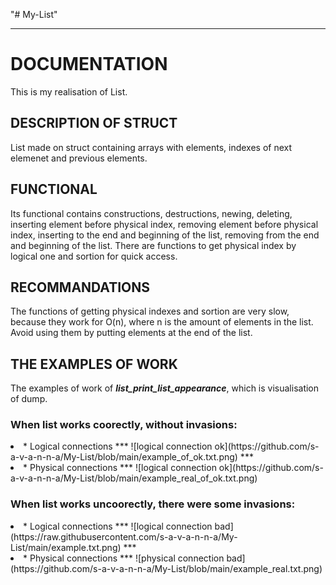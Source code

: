 "# My-List"
***
**DOCUMENTATION**
================
This is my realisation of List. 

**DESCRIPTION OF STRUCT**
------------------------
List made on struct containing arrays with elements, indexes of next elemenet and previous elements.

**FUNCTIONAL**
-------------
Its functional contains constructions, destructions, newing, deleting, inserting element before physical index,
removing element before physical index, inserting to the end and beginning of the list, removing from the end and beginning
of the list. There are functions to get physical index by logical one and sortion for quick access.


**RECOMMANDATIONS**
------------------
The functions of getting physical indexes and sortion are very slow, because they work for O(n), 
where n is the amount of elements in the list. Avoid using them by putting elements at the end of the list.

**THE EXAMPLES OF WORK**
---------------------------
The examples of work of ***list_print_list_appearance***, which is visualisation of dump.

### When list works coorectly, without invasions:
<li>
* Logical connections
***
![logical connection ok](https://github.com/s-a-v-a-n-n-a/My-List/blob/main/example_of_ok.txt.png)
***
<li>
* Physical connections
***
![logical connection ok](https://github.com/s-a-v-a-n-n-a/My-List/blob/main/example_real_of_ok.txt.png)
</li>

### When list works uncoorectly, there were some invasions:
<li>
* Logical connections
***
![logical connection bad](https://raw.githubusercontent.com/s-a-v-a-n-n-a/My-List/main/example.txt.png)
***
<li>
* Physical connections
***
![physical connection bad](https://github.com/s-a-v-a-n-n-a/My-List/blob/main/example_real.txt.png)
 
